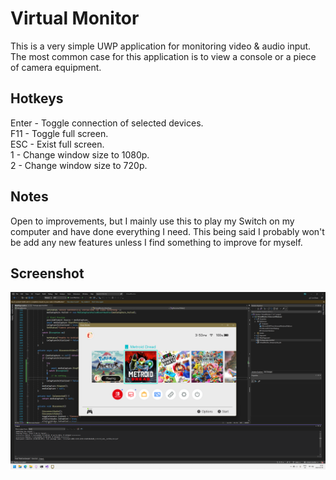 # Virtual Monitor

This is a very simple UWP application for monitoring video & audio input. The most common case for this application is
to view a console or a piece of camera equipment.

## Hotkeys

Enter - Toggle connection of selected devices.  
F11 - Toggle full screen.  
ESC - Exist full screen.  
1 - Change window size to 1080p.  
2 - Change window size to 720p.  

## Notes

Open to improvements, but I mainly use this to play my Switch on my computer and have done everything I need. This being
said I probably won't be add any new features unless I find something to improve for myself.

## Screenshot

![Screenshot](./screenshot.png?raw=true])
